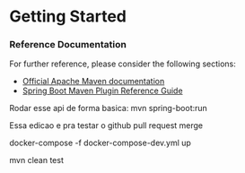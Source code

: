 # Getting Started

### Reference Documentation
For further reference, please consider the following sections:

* [Official Apache Maven documentation](https://maven.apache.org/guides/index.html)
* [Spring Boot Maven Plugin Reference Guide](https://docs.spring.io/spring-boot/docs/2.2.0.RELEASE/maven-plugin/)

Rodar esse api de forma basica:
mvn spring-boot:run

Essa edicao e pra testar o github pull request merge

docker-compose -f docker-compose-dev.yml up

mvn clean test